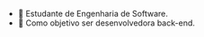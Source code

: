
- 🌱 Estudante de Engenharia de Software.
- 💞️ Como objetivo ser desenvolvedora back-end.


<!---
amalia10/amalia10 is a ✨ special ✨ repository because its `README.md` (this file) appears on your GitHub profile.
You can click the Preview link to take a look at your changes.
--->
